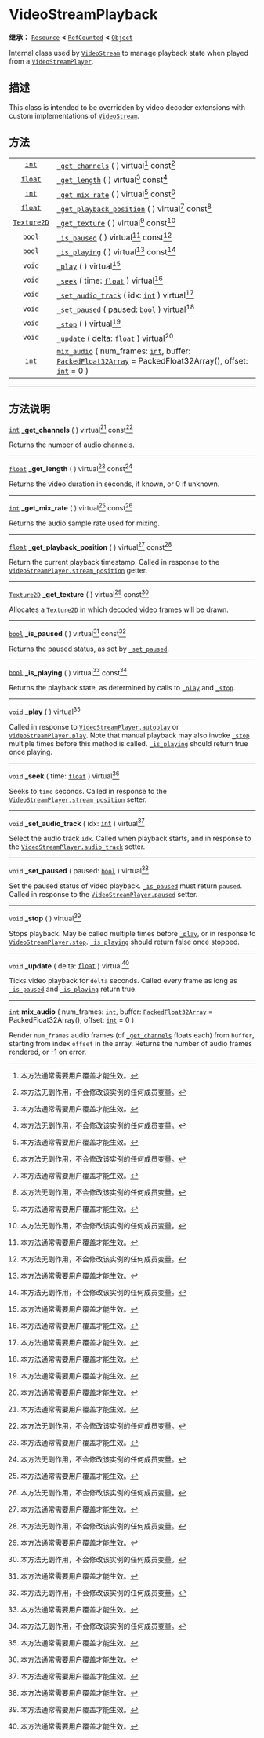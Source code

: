 <!-- ⚠ 请勿编辑本文件 ⚠ -->
<!-- 本文档使用脚本从 WeDot 引擎源码仓库生成。 -->
<!-- 生成脚本：https://github.com/WeDot-Engine/WeDot/tree/master/doc/tools/make_md.py； -->
<!-- 原文件：https://github.com/WeDot-Engine/WeDot/tree/master/doc/classes/VideoStreamPlayback.xml。 -->

<div id="_class_videostreamplayback"></div>

# VideoStreamPlayback

**继承：** [`Resource`](class_resource.md) **<** [`RefCounted`](class_refcounted.md) **<** [`Object`](class_object.md)

Internal class used by [`VideoStream`](class_videostream.md) to manage playback state when played from a [`VideoStreamPlayer`](class_videostreamplayer.md).

## 描述

This class is intended to be overridden by video decoder extensions with custom implementations of [`VideoStream`](class_videostream.md).

## 方法

|||
|:-:|:--|
| [`int`](class_int.md)             | [`_get_channels`](class_videostreamplayback.md#class_videostreamplayback_private_method__get_channels) ( ) virtual[^virtual] const[^const]                                                                                                          |
| [`float`](class_float.md)         | [`_get_length`](class_videostreamplayback.md#class_videostreamplayback_private_method__get_length) ( ) virtual[^virtual] const[^const]                                                                                                              |
| [`int`](class_int.md)             | [`_get_mix_rate`](class_videostreamplayback.md#class_videostreamplayback_private_method__get_mix_rate) ( ) virtual[^virtual] const[^const]                                                                                                          |
| [`float`](class_float.md)         | [`_get_playback_position`](class_videostreamplayback.md#class_videostreamplayback_private_method__get_playback_position) ( ) virtual[^virtual] const[^const]                                                                                        |
| [`Texture2D`](class_texture2d.md) | [`_get_texture`](class_videostreamplayback.md#class_videostreamplayback_private_method__get_texture) ( ) virtual[^virtual] const[^const]                                                                                                            |
| [`bool`](class_bool.md)           | [`_is_paused`](class_videostreamplayback.md#class_videostreamplayback_private_method__is_paused) ( ) virtual[^virtual] const[^const]                                                                                                                |
| [`bool`](class_bool.md)           | [`_is_playing`](class_videostreamplayback.md#class_videostreamplayback_private_method__is_playing) ( ) virtual[^virtual] const[^const]                                                                                                              |
| `void`                            | [`_play`](class_videostreamplayback.md#class_videostreamplayback_private_method__play) ( ) virtual[^virtual]                                                                                                                                        |
| `void`                            | [`_seek`](class_videostreamplayback.md#class_videostreamplayback_private_method__seek) ( time: [`float`](class_float.md) ) virtual[^virtual]                                                                                                        |
| `void`                            | [`_set_audio_track`](class_videostreamplayback.md#class_videostreamplayback_private_method__set_audio_track) ( idx: [`int`](class_int.md) ) virtual[^virtual]                                                                                       |
| `void`                            | [`_set_paused`](class_videostreamplayback.md#class_videostreamplayback_private_method__set_paused) ( paused: [`bool`](class_bool.md) ) virtual[^virtual]                                                                                            |
| `void`                            | [`_stop`](class_videostreamplayback.md#class_videostreamplayback_private_method__stop) ( ) virtual[^virtual]                                                                                                                                        |
| `void`                            | [`_update`](class_videostreamplayback.md#class_videostreamplayback_private_method__update) ( delta: [`float`](class_float.md) ) virtual[^virtual]                                                                                                   |
| [`int`](class_int.md)             | [`mix_audio`](class_videostreamplayback.md#class_videostreamplayback_method_mix_audio) ( num_frames: [`int`](class_int.md), buffer: [`PackedFloat32Array`](class_packedfloat32array.md) = PackedFloat32Array(), offset: [`int`](class_int.md) = 0 ) |

<!-- rst-class:: classref-section-separator -->

---

## 方法说明

<div id="_class_videostreamplayback_private_method__get_channels"></div>

[`int`](class_int.md) **_get_channels** ( ) virtual[^virtual] const[^const]<div id="class_videostreamplayback_private_method__get_channels"></div>

Returns the number of audio channels.

<!-- rst-class:: classref-item-separator -->

---

<div id="_class_videostreamplayback_private_method__get_length"></div>

[`float`](class_float.md) **_get_length** ( ) virtual[^virtual] const[^const]<div id="class_videostreamplayback_private_method__get_length"></div>

Returns the video duration in seconds, if known, or 0 if unknown.

<!-- rst-class:: classref-item-separator -->

---

<div id="_class_videostreamplayback_private_method__get_mix_rate"></div>

[`int`](class_int.md) **_get_mix_rate** ( ) virtual[^virtual] const[^const]<div id="class_videostreamplayback_private_method__get_mix_rate"></div>

Returns the audio sample rate used for mixing.

<!-- rst-class:: classref-item-separator -->

---

<div id="_class_videostreamplayback_private_method__get_playback_position"></div>

[`float`](class_float.md) **_get_playback_position** ( ) virtual[^virtual] const[^const]<div id="class_videostreamplayback_private_method__get_playback_position"></div>

Return the current playback timestamp. Called in response to the [`VideoStreamPlayer.stream_position`](class_videostreamplayer.md#class_videostreamplayer_property_stream_position) getter.

<!-- rst-class:: classref-item-separator -->

---

<div id="_class_videostreamplayback_private_method__get_texture"></div>

[`Texture2D`](class_texture2d.md) **_get_texture** ( ) virtual[^virtual] const[^const]<div id="class_videostreamplayback_private_method__get_texture"></div>

Allocates a [`Texture2D`](class_texture2d.md) in which decoded video frames will be drawn.

<!-- rst-class:: classref-item-separator -->

---

<div id="_class_videostreamplayback_private_method__is_paused"></div>

[`bool`](class_bool.md) **_is_paused** ( ) virtual[^virtual] const[^const]<div id="class_videostreamplayback_private_method__is_paused"></div>

Returns the paused status, as set by [`_set_paused`](class_videostreamplayback.md#class_videostreamplayback_private_method__set_paused).

<!-- rst-class:: classref-item-separator -->

---

<div id="_class_videostreamplayback_private_method__is_playing"></div>

[`bool`](class_bool.md) **_is_playing** ( ) virtual[^virtual] const[^const]<div id="class_videostreamplayback_private_method__is_playing"></div>

Returns the playback state, as determined by calls to [`_play`](class_videostreamplayback.md#class_videostreamplayback_private_method__play) and [`_stop`](class_videostreamplayback.md#class_videostreamplayback_private_method__stop).

<!-- rst-class:: classref-item-separator -->

---

<div id="_class_videostreamplayback_private_method__play"></div>

`void` **_play** ( ) virtual[^virtual]<div id="class_videostreamplayback_private_method__play"></div>

Called in response to [`VideoStreamPlayer.autoplay`](class_videostreamplayer.md#class_videostreamplayer_property_autoplay) or [`VideoStreamPlayer.play`](class_videostreamplayer.md#class_videostreamplayer_method_play). Note that manual playback may also invoke [`_stop`](class_videostreamplayback.md#class_videostreamplayback_private_method__stop) multiple times before this method is called. [`_is_playing`](class_videostreamplayback.md#class_videostreamplayback_private_method__is_playing) should return true once playing.

<!-- rst-class:: classref-item-separator -->

---

<div id="_class_videostreamplayback_private_method__seek"></div>

`void` **_seek** ( time: [`float`](class_float.md) ) virtual[^virtual]<div id="class_videostreamplayback_private_method__seek"></div>

Seeks to `time` seconds. Called in response to the [`VideoStreamPlayer.stream_position`](class_videostreamplayer.md#class_videostreamplayer_property_stream_position) setter.

<!-- rst-class:: classref-item-separator -->

---

<div id="_class_videostreamplayback_private_method__set_audio_track"></div>

`void` **_set_audio_track** ( idx: [`int`](class_int.md) ) virtual[^virtual]<div id="class_videostreamplayback_private_method__set_audio_track"></div>

Select the audio track `idx`. Called when playback starts, and in response to the [`VideoStreamPlayer.audio_track`](class_videostreamplayer.md#class_videostreamplayer_property_audio_track) setter.

<!-- rst-class:: classref-item-separator -->

---

<div id="_class_videostreamplayback_private_method__set_paused"></div>

`void` **_set_paused** ( paused: [`bool`](class_bool.md) ) virtual[^virtual]<div id="class_videostreamplayback_private_method__set_paused"></div>

Set the paused status of video playback. [`_is_paused`](class_videostreamplayback.md#class_videostreamplayback_private_method__is_paused) must return `paused`. Called in response to the [`VideoStreamPlayer.paused`](class_videostreamplayer.md#class_videostreamplayer_property_paused) setter.

<!-- rst-class:: classref-item-separator -->

---

<div id="_class_videostreamplayback_private_method__stop"></div>

`void` **_stop** ( ) virtual[^virtual]<div id="class_videostreamplayback_private_method__stop"></div>

Stops playback. May be called multiple times before [`_play`](class_videostreamplayback.md#class_videostreamplayback_private_method__play), or in response to [`VideoStreamPlayer.stop`](class_videostreamplayer.md#class_videostreamplayer_method_stop). [`_is_playing`](class_videostreamplayback.md#class_videostreamplayback_private_method__is_playing) should return false once stopped.

<!-- rst-class:: classref-item-separator -->

---

<div id="_class_videostreamplayback_private_method__update"></div>

`void` **_update** ( delta: [`float`](class_float.md) ) virtual[^virtual]<div id="class_videostreamplayback_private_method__update"></div>

Ticks video playback for `delta` seconds. Called every frame as long as [`_is_paused`](class_videostreamplayback.md#class_videostreamplayback_private_method__is_paused) and [`_is_playing`](class_videostreamplayback.md#class_videostreamplayback_private_method__is_playing) return true.

<!-- rst-class:: classref-item-separator -->

---

<div id="_class_videostreamplayback_method_mix_audio"></div>

[`int`](class_int.md) **mix_audio** ( num_frames: [`int`](class_int.md), buffer: [`PackedFloat32Array`](class_packedfloat32array.md) = PackedFloat32Array(), offset: [`int`](class_int.md) = 0 )<div id="class_videostreamplayback_method_mix_audio"></div>

Render `num_frames` audio frames (of [`_get_channels`](class_videostreamplayback.md#class_videostreamplayback_private_method__get_channels) floats each) from `buffer`, starting from index `offset` in the array. Returns the number of audio frames rendered, or -1 on error.

[^virtual]: 本方法通常需要用户覆盖才能生效。
[^const]: 本方法无副作用，不会修改该实例的任何成员变量。
[^vararg]: 本方法除了能接受在此处描述的参数外，还能够继续接受任意数量的参数。
[^constructor]: 本方法用于构造某个类型。
[^static]: 调用本方法无需实例，可直接使用类名进行调用。
[^operator]: 本方法描述的是使用本类型作为左操作数的有效运算符。
[^bitfield]: 这个值是由下列位标志构成位掩码的整数。
[^void]: 无返回值。
